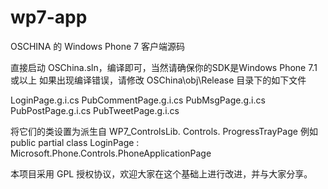 wp7-app
=======

OSCHINA 的 Windows Phone 7 客户端源码

直接启动 OSChina.sln，编译即可，当然请确保你的SDK是Windows Phone 7.1或以上
如果出现编译错误，请修改 OSChina\obj\Release 目录下的如下文件

LoginPage.g.i.cs
PubCommentPage.g.i.cs
PubMsgPage.g.i.cs
PubPostPage.g.i.cs
PubTweetPage.g.i.cs

将它们的类设置为派生自 WP7_ControlsLib. Controls. ProgressTrayPage
例如 public partial class LoginPage : Microsoft.Phone.Controls.PhoneApplicationPage

本项目采用 GPL 授权协议，欢迎大家在这个基础上进行改进，并与大家分享。

